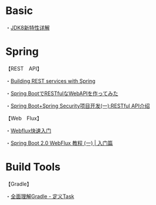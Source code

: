 # Basic
・[JDK8新特性详解](https://my.oschina.net/mdxlcj/blog/1622718)


# Spring

【REST　API】

・[Building REST services with Spring](https://spring.io/guides/tutorials/bookmarks/)

・[Spring BootでRESTfulなWebAPIを作ってみた](https://ishiis.net/2016/09/08/spring-boot-rest-api/)

・[Spring Boot+Spring Security项目开发(一):RESTful API介绍](https://blog.csdn.net/tryandfight/article/details/80461250)


【Web　Flux】

・[Webflux快速入门](https://www.cnblogs.com/niechen/p/9303451.html)

・[Spring Boot 2.0 WebFlux 教程 (一) | 入门篇](https://juejin.im/post/5cb5d71d51882545dd09b634)

# Build Tools

【Gradle】

・[全面理解Gradle - 定义Task](https://blog.csdn.net/singwhatiwanna/article/details/76084580)
